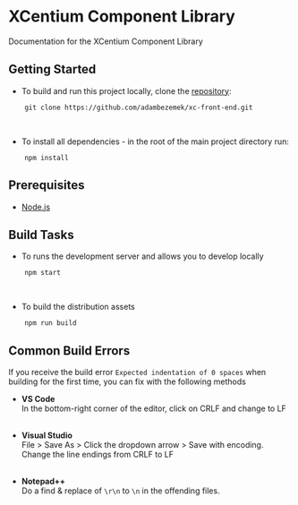 # XCentium Component Library

Documentation for the XCentium Component Library

## Getting Started

- To build and run this project locally, clone the [repository](https://github.com/adambezemek/xc-front-end):

```
    git clone https://github.com/adambezemek/xc-front-end.git
```

<br>

- To install all dependencies - in the root of the main project directory run:

```
    npm install
```

## Prerequisites

- [Node.js](https://nodejs.org/en/)

## Build Tasks

- To runs the development server and allows you to develop locally

```
    npm start
```

<br>

- To build the distribution assets

```
    npm run build
```

## Common Build Errors

If you receive the build error `Expected indentation of 0 spaces` when building for the first time, you can fix with the following methods

- **VS Code**<br>
  In the bottom-right corner of the editor, click on CRLF and change to LF<br><br>

- **Visual Studio**<br>
  File > Save As > Click the dropdown arrow > Save with encoding.<br>
  Change the line endings from CRLF to LF<br><br>

- **Notepad++**<br>
  Do a find & replace of `\r\n` to `\n` in the offending files.<br><br>
